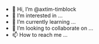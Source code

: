 - 👋 Hi, I’m @axtim-timblock
- 👀 I’m interested in ...
- 🌱 I’m currently learning ...
- 💞️ I’m looking to collaborate on ...
- 📫 How to reach me ...

<!---
axtim-timblock/axtim-timblock is a ✨ special ✨ repository because its `README.md` (this file) appears on your GitHub profile.
You can click the Preview link to take a look at your changes.
--->
